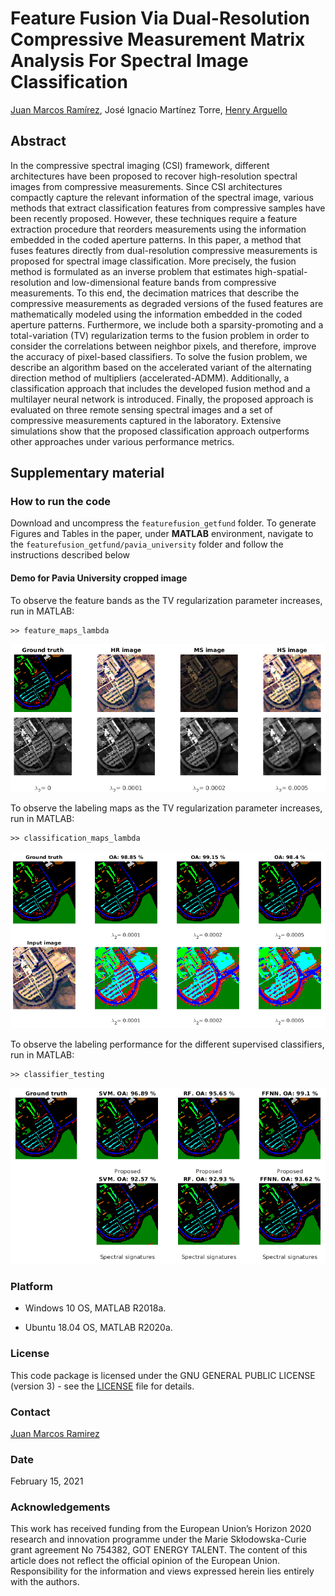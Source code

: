 # Feature Fusion Via Dual-Resolution Compressive Measurement Matrix Analysis For Spectral Image Classification

[Juan Marcos Ramírez](https://juanmarcosramirez.github.io/ "Juan's Website"), José Ignacio Martínez Torre, [Henry Arguello](http://hdspgroup.com/ "HDSP's Homepage")

## Abstract

In the compressive spectral imaging (CSI) framework, different architectures have been proposed to recover high-resolution spectral images from compressive measurements. Since CSI architectures compactly capture the relevant information of the spectral image, various methods that extract classification features from compressive samples have been recently proposed. However, these techniques require a feature extraction procedure that reorders measurements using the information embedded in the coded aperture patterns. In this paper, a method that fuses features directly from dual-resolution compressive measurements is proposed for spectral image classification. More precisely, the fusion method is formulated as an inverse problem that estimates high-spatial-resolution and low-dimensional feature bands from compressive measurements. To this end, the decimation matrices that describe the compressive measurements as degraded versions of the fused features are mathematically modeled using the information embedded in the coded aperture patterns. Furthermore, we include both a sparsity-promoting and a total-variation (TV) regularization terms to the fusion problem in order to consider the correlations between neighbor pixels, and therefore, improve the accuracy of pixel-based classifiers. To solve the fusion problem, we describe an algorithm based on the accelerated variant of the alternating direction method of multipliers (accelerated-ADMM). Additionally, a classification approach that includes the developed fusion method and a multilayer neural network is introduced. Finally, the proposed approach is evaluated on three remote sensing spectral images and a set of compressive measurements captured in the laboratory. Extensive simulations show that the proposed classification approach outperforms other approaches under various performance metrics.

## Supplementary material

### How to run the code

Download and uncompress the `featurefusion_getfund` folder. To generate Figures and Tables in the paper, under **MATLAB** environment, navigate to the `featurefusion_getfund/pavia_university` folder and follow the instructions described below

#### Demo for Pavia University cropped image

To observe the feature bands as the TV regularization parameter increases, run in MATLAB:

	>> feature_maps_lambda

![Demo image](https://github.com/JuanMarcosRamirez/featurefusion_getfund/blob/master/images/feature_maps.png?raw=true "Demo image")

To observe the labeling maps as the TV regularization parameter increases, run in MATLAB:

	>> classification_maps_lambda

![Demo image](https://github.com/JuanMarcosRamirez/featurefusion_getfund/blob/master/images/class_lambda.png?raw=true "Demo image")

To observe the labeling performance for the different supervised classifiers, run in MATLAB:

	>> classifier_testing

![Demo image](https://github.com/JuanMarcosRamirez/featurefusion_getfund/blob/master/images/variousclassifiers.png?raw=true "Demo image")

### Platform

* Windows 10 OS, MATLAB R2018a. 

* Ubuntu 18.04 OS, MATLAB R2020a.

### License

This code package is licensed under the GNU GENERAL PUBLIC LICENSE (version 3) - see the [LICENSE](LICENSE) file for details.

### Contact

[Juan Marcos Ramirez](juanmarcos.ramirez@ujrc.es)

### Date

February 15, 2021

### Acknowledgements

This work has received funding from the European Union’s Horizon 2020 research and innovation programme under the Marie Skłodowska-Curie grant agreement No 754382, GOT ENERGY TALENT. The content of this article does not reflect the official opinion of the European Union. Responsibility for the information and views expressed herein lies entirely with the authors.
